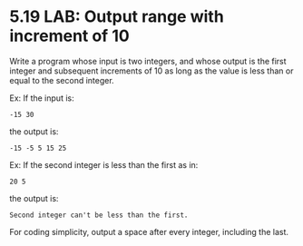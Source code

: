 # 5.19 LAB: Output range with increment of 10
Write a program whose input is two integers, and whose output is the first integer and subsequent increments of 10 as long as the value is less than or equal to the second integer.

Ex: If the input is:
```
-15 30
```
the output is:
```
-15 -5 5 15 25
```
Ex: If the second integer is less than the first as in:
```
20 5
```
the output is:
```
Second integer can't be less than the first.
```
For coding simplicity, output a space after every integer, including the last.